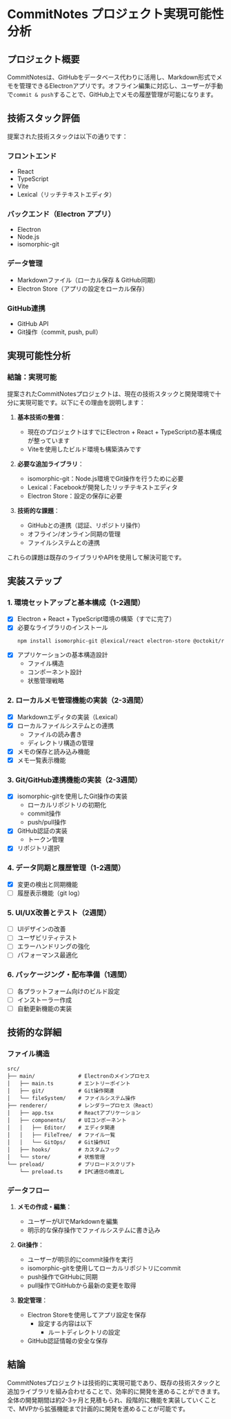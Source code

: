 # CommitNotes プロジェクト実現可能性分析

## プロジェクト概要

CommitNotesは、GitHubをデータベース代わりに活用し、Markdown形式でメモを管理できるElectronアプリです。オフライン編集に対応し、ユーザーが手動で`commit & push`することで、GitHub上でメモの履歴管理が可能になります。

## 技術スタック評価

提案された技術スタックは以下の通りです：

### フロントエンド
- React
- TypeScript
- Vite
- Lexical（リッチテキストエディタ）

### バックエンド（Electron アプリ）
- Electron
- Node.js
- isomorphic-git

### データ管理
- Markdownファイル（ローカル保存 & GitHub同期）
- Electron Store（アプリの設定をローカル保存）

### GitHub連携
- GitHub API
- Git操作（commit, push, pull）

## 実現可能性分析

### 結論：実現可能

提案されたCommitNotesプロジェクトは、現在の技術スタックと開発環境で十分に実現可能です。以下にその理由を説明します：

1. **基本技術の整備**：
   - 現在のプロジェクトはすでにElectron + React + TypeScriptの基本構成が整っています
   - Viteを使用したビルド環境も構築済みです

2. **必要な追加ライブラリ**：
   - isomorphic-git：Node.js環境でGit操作を行うために必要
   - Lexical：Facebookが開発したリッチテキストエディタ
   - Electron Store：設定の保存に必要

3. **技術的な課題**：
   - GitHubとの連携（認証、リポジトリ操作）
   - オフライン/オンライン同期の管理
   - ファイルシステムとの連携

これらの課題は既存のライブラリやAPIを使用して解決可能です。

## 実装ステップ

### 1. 環境セットアップと基本構成（1-2週間）

- [x] Electron + React + TypeScript環境の構築（すでに完了）
- [x] 必要なライブラリのインストール
  ```bash
  npm install isomorphic-git @lexical/react electron-store @octokit/rest
  ```
- [x] アプリケーションの基本構造設計
  - ファイル構造
  - コンポーネント設計
  - 状態管理戦略

### 2. ローカルメモ管理機能の実装（2-3週間）

- [x] Markdownエディタの実装（Lexical）
- [x] ローカルファイルシステムとの連携
  - ファイルの読み書き
  - ディレクトリ構造の管理
- [x] メモの保存と読み込み機能
- [x] メモ一覧表示機能

### 3. Git/GitHub連携機能の実装（2-3週間）

- [x] isomorphic-gitを使用したGit操作の実装
  - ローカルリポジトリの初期化
  - commit操作
  - push/pull操作
- [x] GitHub認証の実装
  - トークン管理
- [x] リポジトリ選択

### 4. データ同期と履歴管理（1-2週間）
- [x] 変更の検出と同期機能
- [ ] 履歴表示機能（git log）

### 5. UI/UX改善とテスト（2週間）

- [ ] UIデザインの改善
- [ ] ユーザビリティテスト
- [ ] エラーハンドリングの強化
- [ ] パフォーマンス最適化

### 6. パッケージング・配布準備（1週間）

- [ ] 各プラットフォーム向けのビルド設定
- [ ] インストーラー作成
- [ ] 自動更新機能の実装

## 技術的な詳細

### ファイル構造

```
src/
├── main/              # Electronのメインプロセス
│   ├── main.ts        # エントリーポイント
│   ├── git/           # Git操作関連
│   └── fileSystem/    # ファイルシステム操作
├── renderer/          # レンダラープロセス（React）
│   ├── app.tsx        # Reactアプリケーション
│   ├── components/    # UIコンポーネント
│   │   ├── Editor/    # エディタ関連
│   │   ├── FileTree/  # ファイル一覧
│   │   └── GitOps/    # Git操作UI
│   ├── hooks/         # カスタムフック
│   └── store/         # 状態管理
└── preload/           # プリロードスクリプト
    └── preload.ts     # IPC通信の橋渡し
```

### データフロー

1. **メモの作成・編集**：
   - ユーザーがUIでMarkdownを編集
   - 明示的な保存操作でファイルシステムに書き込み

2. **Git操作**：
   - ユーザーが明示的にcommit操作を実行
   - isomorphic-gitを使用してローカルリポジトリにcommit
   - push操作でGitHubに同期
   - pull操作でGitHubから最新の変更を取得

3. **設定管理**：
   - Electron Storeを使用してアプリ設定を保存
     - 設定する内容は以下
       - ルートディレクトリの設定
   - GitHub認証情報の安全な保存

## 結論

CommitNotesプロジェクトは技術的に実現可能であり、既存の技術スタックと追加ライブラリを組み合わせることで、効率的に開発を進めることができます。全体の開発期間は約2-3ヶ月と見積もられ、段階的に機能を実装していくことで、MVPから拡張機能まで計画的に開発を進めることが可能です。
